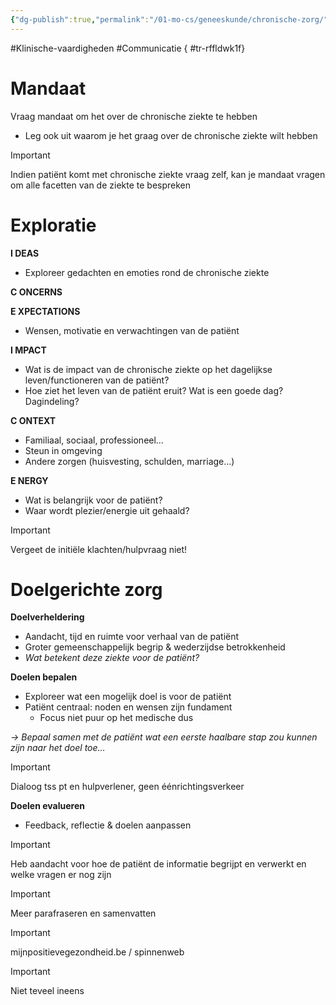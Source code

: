 ```yaml
---
{"dg-publish":true,"permalink":"/01-mo-cs/geneeskunde/chronische-zorg/","noteIcon":"","created":"2024-11-24T10:56:26.252+01:00","updated":"2024-12-29T13:58:43.689+01:00"}
---
```


#Klinische-vaardigheden #Communicatie
{ #tr-rffldwk1f}


# Mandaat

Vraag mandaat om het over de chronische ziekte te hebben

- Leg ook uit waarom je het graag over de chronische ziekte wilt hebben
  

> [!important]  
> Indien patiënt komt met chronische ziekte vraag zelf, kan je mandaat vragen om alle facetten van de ziekte te bespreken  

  

# Exploratie

**I DEAS**

- Exploreer gedachten en emoties rond de chronische ziekte

**C ONCERNS**

**E XPECTATIONS**

- Wensen, motivatie en verwachtingen van de patiënt

  

**I MPACT**

- Wat is de impact van de chronische ziekte op het dagelijkse leven/functioneren van de patiënt?
- Hoe ziet het leven van de patiënt eruit? Wat is een goede dag? Dagindeling?

**C ONTEXT**

- Familiaal, sociaal, professioneel…
- Steun in omgeving
- Andere zorgen (huisvesting, schulden, marriage…)

**E NERGY**

- Wat is belangrijk voor de patiënt?
- Waar wordt plezier/energie uit gehaald?

  

> [!important]  
> Vergeet de initiële klachten/hulpvraag niet!  

# Doelgerichte zorg

**Doelverheldering**

- Aandacht, tijd en ruimte voor verhaal van de patiënt
- Groter gemeenschappelijk begrip & wederzijdse betrokkenheid
- _Wat betekent deze ziekte voor de patiënt?_

  

**Doelen bepalen**

- Exploreer wat een mogelijk doel is voor de patiënt
- Patiënt centraal: noden en wensen zijn fundament
    - Focus niet puur op het medische dus

  

*→ Bepaal samen met de patiënt wat een eerste haalbare stap zou kunnen zijn naar het doel toe…*


> [!important]  
> Dialoog tss pt en hulpverlener, geen éénrichtingsverkeer  

  

**Doelen evalueren**

- Feedback, reflectie & doelen aanpassen

  
> [!important]  
> Heb aandacht voor hoe de patiënt de informatie begrijpt en verwerkt en welke vragen er nog zijn  
  
> [!important]  
> Meer parafraseren en samenvatten  
  
> [!important]  
> mijnpositievegezondheid.be / spinnenweb  


> [!important]  
> Niet teveel ineens